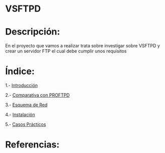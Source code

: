 # VSFTPD

# Descripción:
En el proyecto que vamos a realizar trata sobre investigar sobre VSFTPD y crear un servidor
FTP el cual debe cumplir unos requisitos

# Índice:
1.- [Introducción](https://github.com/Juanrdls/VSFTPD/blob/main/Introduccion.md)

2.- [Comparativa con PROFTPD](https://github.com/Juanrdls/VSFTPD/blob/main/Comparativa.md)

3.- [Esquema de Red]()

4.- [Instalación]()

5.- [Casos Prácticos]()

# Referencias:
